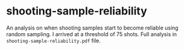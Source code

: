 # shooting-sample-reliability
An analysis on when shooting samples start to become reliable using random sampling. I arrived at a threshold of 75 shots. Full analysis in `shooting-sample-reliability.pdf` file.
